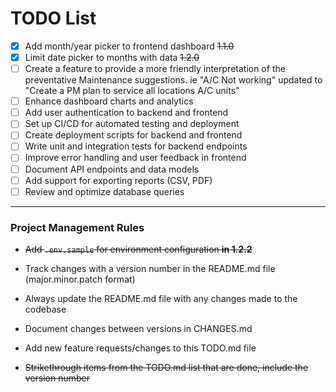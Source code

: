 # TODO List

- [x] Add month/year picker to frontend dashboard ~~1.1.0~~
- [x] Limit date picker to months with data ~~1.2.0~~
- [ ] Create a feature to provide a more friendly interpretation of the preventative Maintenance suggestions. ie "A/C Not working" updated to "Create a PM plan to service all locations A/C units"
- [ ] Enhance dashboard charts and analytics
- [ ] Add user authentication to backend and frontend
- [ ] Set up CI/CD for automated testing and deployment
- [ ] Create deployment scripts for backend and frontend
- [ ] Write unit and integration tests for backend endpoints
- [ ] Improve error handling and user feedback in frontend
- [ ] Document API endpoints and data models
- [ ] Add support for exporting reports (CSV, PDF)
- [ ] Review and optimize database queries

---

### Project Management Rules
- ~~Add `.env.sample` for environment configuration **in 1.2.2**~~

- Track changes with a version number in the README.md file (major.minor.patch format)
- Always update the README.md file with any changes made to the codebase
- Document changes between versions in CHANGES.md
- Add new feature requests/changes to this TODO.md file
- ~~Strikethrough items from the TODO.md list that are done, include the version number~~
